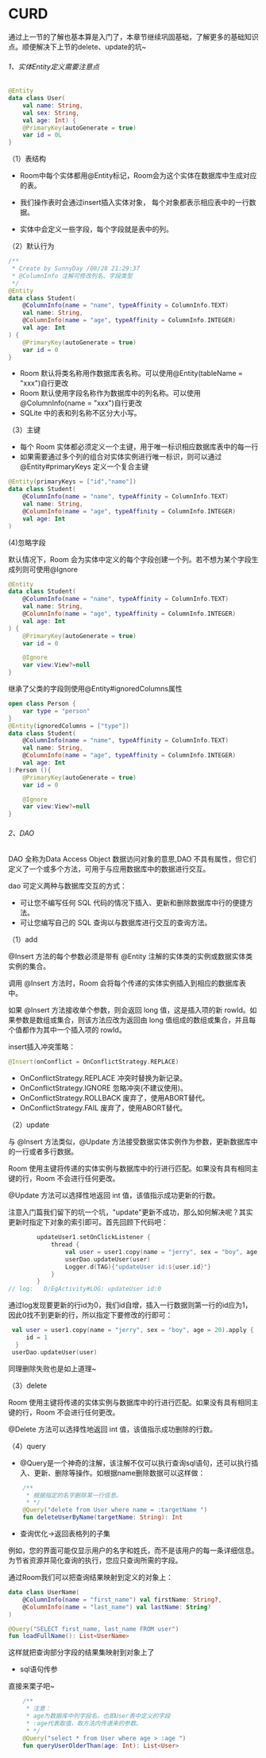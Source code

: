 # CURD

通过上一节的了解也基本算是入门了，本章节继续巩固基础，了解更多的基础知识点。顺便解决下上节的delete、update的坑~

###### 1、实体Entity定义需要注意点

```kotlin
@Entity
data class User(
    val name: String,
    val sex: String,
    val age: Int) {
    @PrimaryKey(autoGenerate = true)
    var id = 0L
}
```

（1）表结构

- Room中每个实体都用@Entity标记，Room会为这个实体在数据库中生成对应的表。

- 我们操作表时会通过insert插入实体对象， 每个对象都表示相应表中的一行数据。

- 实体中会定义一些字段，每个字段就是表中的列。

（2）默认行为

```kotlin
/**
 * Create by SunnyDay /08/28 21:29:37
 * @ColumnInfo 注解可修改列名、字段类型
 */
@Entity
data class Student(
    @ColumnInfo(name = "name", typeAffinity = ColumnInfo.TEXT)
    val name: String,
    @ColumnInfo(name = "age", typeAffinity = ColumnInfo.INTEGER)
    val age: Int
) {
    @PrimaryKey(autoGenerate = true)
    var id = 0
}
```

- Room 默认将类名称用作数据库表名称。可以使用@Entity(tableName = "xxx")自行更改
- Room 默认使用字段名称作为数据库中的列名称。可以使用@ColumnInfo(name = "xxx")自行更改
- SQLite 中的表和列名称不区分大小写。

（3）主键

- 每个 Room 实体都必须定义一个主键，用于唯一标识相应数据库表中的每一行
- 如果需要通过多个列的组合对实体实例进行唯一标识，则可以通过@Entity#primaryKeys 定义一个复合主键

```kotlin
@Entity(primaryKeys = ["id","name"])
data class Student(
    @ColumnInfo(name = "name", typeAffinity = ColumnInfo.TEXT)
    val name: String,
    @ColumnInfo(name = "age", typeAffinity = ColumnInfo.INTEGER)
    val age: Int
)
```

(4)忽略字段

默认情况下，Room 会为实体中定义的每个字段创建一个列。若不想为某个字段生成列则可使用@Ignore

```kotlin
@Entity
data class Student(
    @ColumnInfo(name = "name", typeAffinity = ColumnInfo.TEXT)
    val name: String,
    @ColumnInfo(name = "age", typeAffinity = ColumnInfo.INTEGER)
    val age: Int
) {
    @PrimaryKey(autoGenerate = true)
    var id = 0

    @Ignore
    var view:View?=null
}
```
继承了父类的字段则使用@Entity#ignoredColumns属性

```kotlin
open class Person {
    var type = "person"
}
@Entity(ignoredColumns = ["type"])
data class Student(
    @ColumnInfo(name = "name", typeAffinity = ColumnInfo.TEXT)
    val name: String,
    @ColumnInfo(name = "age", typeAffinity = ColumnInfo.INTEGER)
    val age: Int
):Person (){
    @PrimaryKey(autoGenerate = true)
    var id = 0

    @Ignore
    var view:View?=null
}
```
###### 2、DAO

DAO 全称为Data Access Object 数据访问对象的意思,DAO 不具有属性，但它们定义了一个或多个方法，可用于与应用数据库中的数据进行交互。

dao 可定义两种与数据库交互的方式：

- 可让您不编写任何 SQL 代码的情况下插入、更新和删除数据库中行的便捷方法。
- 可让您编写自己的 SQL 查询以与数据库进行交互的查询方法。

（1）add

@Insert 方法的每个参数必须是带有 @Entity 注解的实体类的实例或数据实体类实例的集合。

调用 @Insert 方法时，Room 会将每个传递的实体实例插入到相应的数据库表中。

如果 @Insert 方法接收单个参数，则会返回 long 值，这是插入项的新 rowId。如果参数是数组或集合，则该方法应改为返回由 long 值组成的数组或集合，并且每个值都作为其中一个插入项的 rowId。

insert插入冲突策略：

```kotlin
@Insert(onConflict = OnConflictStrategy.REPLACE)
```
- OnConflictStrategy.REPLACE 冲突时替换为新记录。 
- OnConflictStrategy.IGNORE 忽略冲突(不建议使用)。 
- OnConflictStrategy.ROLLBACK 废弃了，使用ABORT替代。 
- OnConflictStrategy.FAIL 废弃了，使用ABORT替代。

（2）update

与 @Insert 方法类似，@Update 方法接受数据实体实例作为参数，更新数据库中的一行或者多行数据。

Room 使用主键将传递的实体实例与数据库中的行进行匹配。如果没有具有相同主键的行，Room 不会进行任何更改。 

@Update 方法可以选择性地返回 int 值，该值指示成功更新的行数。

注意入门篇我们留下的坑一个坑，"update"更新不成功，那么如何解决呢？其实更新时指定下对象的索引即可。首先回顾下代码吧：

```kotlin
        updateUser1.setOnClickListener {
            thread {
                val user = user1.copy(name = "jerry", sex = "boy", age = 20)
                userDao.updateUser(user)
                Logger.d(TAG){"updateUser id:${user.id}"}
            }
        }
// log:   D/EgActivity#LOG: updateUser id:0
```
通过log发现要更新的行id为0，我们id自增，插入一行数据则第一行的id应为1，因此0找不到更新的行，所以指定下要修改的行即可：

```kotlin
 val user = user1.copy(name = "jerry", sex = "boy", age = 20).apply { 
     id = 1
  }
 userDao.updateUser(user)
```

同理删除失败也是如上道理~

（3）delete

Room 使用主键将传递的实体实例与数据库中的行进行匹配。如果没有具有相同主键的行，Room 不会进行任何更改。

@Delete 方法可以选择性地返回 int 值，该值指示成功删除的行数。

（4）query

- @Query是一个神奇的注解，该注解不仅可以执行查询sql语句，还可以执行插入、更新、删除等操作。如根据name删除数据可以这样做：

```kotlin
    /**
     * 根据指定的名字删除某一行信息。
     * */
    @Query("delete from User where name = :targetName ")
    fun deleteUserByName(targetName: String): Int
```

- 查询优化->返回表格列的子集

例如，您的界面可能仅显示用户的名字和姓氏，而不是该用户的每一条详细信息。为节省资源并简化查询的执行，您应只查询所需的字段。

通过Room我们可以把查询结果映射到定义的对象上：

```kotlin
data class UserName(
    @ColumnInfo(name = "first_name") val firstName: String?,
    @ColumnInfo(name = "last_name") val lastName: String?
)
```

```kotlin
@Query("SELECT first_name, last_name FROM user")
fun loadFullName(): List<UserName>
```

这样就把查询部分字段的结果集映射到对象上了


- sql语句传参

直接来栗子吧~

```kotlin
    /**
     * 注意：
     * age为数据库中列字段名，也即User表中定义的字段
     * :age代表取值，取方法内传递来的参数。
     * */
    @Query("select * from User where age > :age ")
    fun queryUserOlderThan(age: Int): List<User>
```



